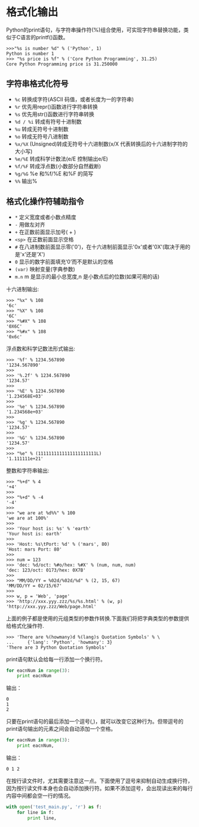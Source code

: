 # 格式化输出
Python的print语句，与字符串操作符(%)组合使用，可实现字符串替换功能，类似于C语言的printf()函数。

    >>>"%s is number %d" % ('Python', 1)
    Python is number 1
    >>> "%s price is %f" % ('Core Python Programming', 31.25)
    Core Python Programming price is 31.250000

## 字符串格式化符号

* `%c` 转换成字符(ASCII 码值，或者长度为一的字符串)
* `%r` 优先用repr()函数进行字符串转换
* `%s` 优先用str()函数进行字符串转换
* `%d / %i` 转成有符号十进制数
* `%u` 转成无符号十进制数
* `%o` 转成无符号八进制数
* `%x/%X` (Unsigned)转成无符号十六进制数(x/X 代表转换后的十六进制字符的大小写)
* `%e/%E` 转成科学计数法(e/E 控制输出e/E)
* `%f/%F` 转成浮点数(小数部分自然截断)
* `%g/%G` %e 和%f/%E 和%F 的简写
* `%%` 输出%

## 格式化操作符辅助指令

* `*` 定义宽度或者小数点精度
* `-` 用做左对齐
* `+` 在正数前面显示加号( + )
* `<sp>` 在正数前面显示空格
* `#` 在八进制数前面显示零('0')，在十六进制前面显示'0x'或者'0X'(取决于用的是'x'还是'X')
* `0` 显示的数字前面填充‘0’而不是默认的空格
* `(var)` 映射变量(字典参数)
* `m.n` m 是显示的最小总宽度,n 是小数点后的位数(如果可用的话)

十六进制输出:

    >>> "%x" % 108
    '6c'
    >>> "%X" % 108
    '6C'
    >>> "%#X" % 108
    '0X6C'
    >>> "%#x" % 108
    '0x6c'

浮点数和科学记数法形式输出:

    >>> '%f' % 1234.567890
    '1234.567890'
    >>>
    >>> '%.2f' % 1234.567890
    '1234.57'
    >>>
    >>> '%E' % 1234.567890
    '1.234568E+03'
    >>>
    >>> '%e' % 1234.567890
    '1.234568e+03'
    >>>
    >>> '%g' % 1234.567890
    '1234.57'
    >>>
    >>> '%G' % 1234.567890
    '1234.57'
    >>>
    >>> "%e" % (1111111111111111111111L)
    '1.111111e+21'

整数和字符串输出:

    >>> "%+d" % 4
    '+4'
    >>>
    >>> "%+d" % -4
    '-4'
    >>>
    >>> "we are at %d%%" % 100
    'we are at 100%'
    >>>
    >>> 'Your host is: %s' % 'earth'
    'Your host is: earth'
    >>>
    >>> 'Host: %s\tPort: %d' % ('mars', 80)
    'Host: mars Port: 80'
    >>>
    >>> num = 123
    >>> 'dec: %d/oct: %#o/hex: %#X' % (num, num, num)
    'dec: 123/oct: 0173/hex: 0X7B'
    >>>
    >>> "MM/DD/YY = %02d/%02d/%d" % (2, 15, 67)
    'MM/DD/YY = 02/15/67'
    >>>
    >>> w, p = 'Web', 'page'
    >>> 'http://xxx.yyy.zzz/%s/%s.html' % (w, p)
    'http://xxx.yyy.zzz/Web/page.html'

上面的例子都是使用的元组类型的参数作转换.下面我们将把字典类型的参数提供给格式化操作符.

    >>> 'There are %(howmany)d %(lang)s Quotation Symbols' % \
    ...     {'lang': 'Python', 'howmany': 3}
    'There are 3 Python Quotation Symbols'

print语句默认会给每一行添加一个换行符。

```python
for eacnNum in range(3):
    print eacnNum
```

输出：

    0
    1
    2

只要在print语句的最后添加一个逗号(,)，就可以改变它这种行为。但带逗号的print语句输出的元素之间会自动添加一个空格。

```python
for eacnNum in range(3):
    print eacnNum,
```

输出：

    0 1 2

在按行读文件时，尤其需要注意这一点。下面使用了逗号来抑制自动生成换行符，因为按行读文件本身也会自动添加换行符。如果不添加逗号，会出现读出来的每行内容中间都会空一行的情况。

```python
with open('test_main.py', 'r') as f:
    for line in f:
        print line,
```

